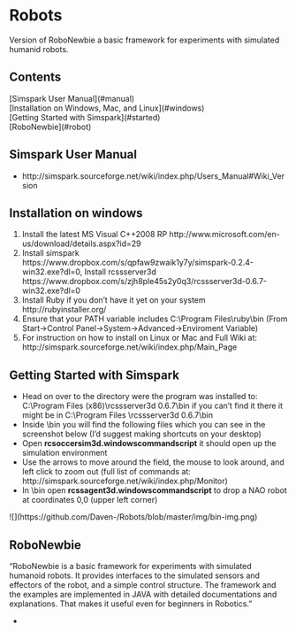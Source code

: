 <h1>Robots</h1>
Version of RoboNewbie a basic framework for experiments with simulated humanid robots.  

<h2>Contents </h2>
[Simspark User Manual](#manual)<br>
[Installation on Windows, Mac, and Linux](#windows)<br>
[Getting Started with Simspark](#started)<br>
[RoboNewbie](#robot)


<h2 id="manual">Simspark User Manual</h2>
<ul>
<li>http://simspark.sourceforge.net/wiki/index.php/Users_Manual#Wiki_Version </li>
</ul>

<h2 id="windows">Installation on windows</h2>
<ol>
<li>Install the latest MS Visual C++2008 RP http://www.microsoft.com/en-us/download/details.aspx?id=29</li>
<li>Install simspark https://www.dropbox.com/s/qpfaw9zwaik1y7y/simspark-0.2.4-win32.exe?dl=0, Install rcssserver3d https://www.dropbox.com/s/zjh8ple45s2y0q3/rcssserver3d-0.6.7-win32.exe?dl=0</li>
<li>Install Ruby if you don’t have it yet on your system http://rubyinstaller.org/ </li>
<li>Ensure that your PATH variable includes C:\Program Files\ruby\bin (From Start->Control Panel->System->Advanced->Enviroment Variable)</li>
<li>For instruction on how to install on Linux or Mac and Full Wiki at: http://simspark.sourceforge.net/wiki/index.php/Main_Page</li>
</ol>

<h2 id="started">Getting Started with Simspark</h2>
<ul>
<li>Head on over to the directory were the program was installed to: C:\Program Files (x86)\rcssserver3d 0.6.7\bin if you can’t find it there it might be in C:\Program Files \rcssserver3d 0.6.7\bin</li>
<li>Inside \bin you will find the following files which you can see in the screenshot below (I’d suggest making shortcuts on your desktop) 
</li>
<li>Open <strong>rcsoccersim3d.windowscommandscript</strong> it should open up the simulation environment </li>
<li>Use the arrows to move around the field, the mouse to look around, and left click to zoom out (full list of commands at: http://simspark.sourceforge.net/wiki/index.php/Monitor)</li>
<li>In \bin open <strong>rcssagent3d.windowscommandscript</strong> to drop a NAO robot at coordinates 0,0 (upper left corner) </li>
</ul>
![](https://github.com/Daven-/Robots/blob/master/img/bin-img.png)
<h2 id="robot">RoboNewbie</h2>
<p>“RoboNewbie is a basic framework for experiments with simulated humanoid robots. It provides interfaces to the simulated sensors and effectors of the robot, and a simple control structure. The framework and the examples are implemented in JAVA with detailed documentations and explanations. That makes it useful even for beginners in Robotics.” </p>
<ul>
<li></li>
</ul>

